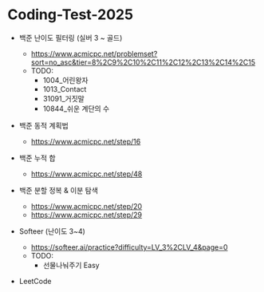 # Coding-Test-2025

- 백준 난이도 필터링 (실버 3 ~ 골드)
    - https://www.acmicpc.net/problemset?sort=no_asc&tier=8%2C9%2C10%2C11%2C12%2C13%2C14%2C15
    - TODO:
        - 1004_어린왕자
        - 1013_Contact
        - 31091_거짓말
        - 10844_쉬운 계단의 수

- 백준 동적 계획법
    - https://www.acmicpc.net/step/16

- 백준 누적 합
    - https://www.acmicpc.net/step/48

- 백준 분할 정복 & 이분 탐색
    - https://www.acmicpc.net/step/20
    - https://www.acmicpc.net/step/29

- Softeer (난이도 3~4)
    - https://softeer.ai/practice?difficulty=LV_3%2CLV_4&page=0
    - TODO:
        - 선물나눠주기 Easy

- LeetCode